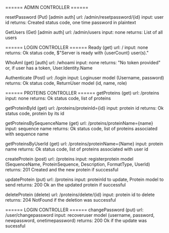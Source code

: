 ====== ADMIN CONTROLLER ======

resetPassword (Put) [admin auth]
url: /admin/resetpassword/{id}
input: user id
returns: Created status code, one time password in plaintext

GetUsers (Get) [admin auth]
url: /admin/users
input: none
returns: List of all users


====== LOGIN CONTROLLER ======
Ready (get)
url: /
input: none
returns: Ok status code, $"Server is ready with {userCount} user(s)."

WhoAmI (get) [auth]
url: /whoami
input: none
returns: "No token provided" or, if user has a token, User.Identity.Name

Authenticate (Post)
url: /login
input: Loginuser model (Username, password)
returns: Ok status code, ReturnUser model (id, name, role)

====== PROTEINS CONTROLLER ======
getProteins (get)
url: /proteins
input: none
returns: Ok status code, list of proteins

getProteinById (get)
url: /proteins/proteinId={id}
input: protein id
returns: Ok status code, protein by its id

getProteinsBySequenceName (get)
url: /proteins/proteinName={name}
input: sequence name
returns: Ok status code, list of proteins associated with sequence name

getProteinsByUserId (get)
url: /proteins/proteinName={Name}
input: protein name
returns: Ok status code, list of proteins associated with user id

createProtein (post)
url: /proteins
input: registerprotein model (SequenceName, ProteinSequence, Description, FormatType, UserId)
returns: 201 Created and the new protein if successful

updateProtein (put)
url: /proteins
input: proteinId to update, Protein model to send
returns: 200 Ok an the updated protein if successful

deleteProtein (delete)
url: /proteins/delete/{id}
input: protein id to delete
returns: 204 NotFound if the deletion was successful

====== LOGIN CONTROLLER ======
changePassword (put)
url: /user/changepassword
input: recoveruser model (username, password, newpassword, onetimepassword)
returns: 200 Ok if the update was sucessful

